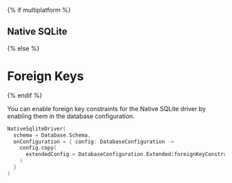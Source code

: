 {% if multiplatform %}
## Native SQLite
{% else %}
# Foreign Keys
{% endif %}

You can enable foreign key constraints for the Native SQLite driver by enabling them in the database configuration.

```kotlin
NativeSqliteDriver(
  schema = Database.Schema,
  onConfiguration = { config: DatabaseConfiguration ->
    config.copy(
      extendedConfig = DatabaseConfiguration.Extended(foreignKeyConstraints = true)
    )
  }
)
```
